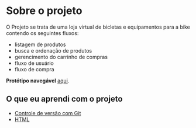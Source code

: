 # Sobre o projeto

O Projeto se trata de uma loja virtual de bicletas e equipamentos para a bike contendo os seguintes fluxos:

- listagem de produtos
- busca e ordenação de produtos
- gerencimento do carrinho de compras
- fluxo de usuário
- fluxo de compra

**Protótipo navegável** [aqui](https://www.figma.com/proto/FaaAwc3nRRW4cTuxlQPNxw/Bicycle-Shop?node-id=1%3A2&scaling=min-zoom).

## O que eu aprendi com o projeto

- [Controle de versão com Git](./learning/INTRO_TO_GIT.md)
- [HTML](./learning/INTRO_TO_HTML.md)
